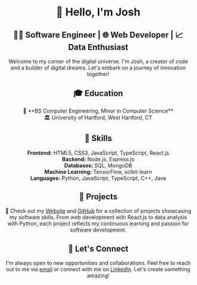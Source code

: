 <!-- Header Section -->
<h1 align="center">👋 Hello, I'm Josh</h1>

<h2 align="center">👨‍💻 Software Engineer | 🌐 Web Developer | 📈 Data Enthusiast</h2>

<p align="center">Welcome to my corner of the digital universe. I'm Josh, a creator of code and a builder of digital dreams. Let's embark on a journey of innovation together!</p>
<!-- Education Section -->
<h2 align="center">🎓 Education</h2>

<p align="center">📜 **BS Computer Engineering, Minor in Computer Science**<br>🏛️ University of Hartford, West Hartford, CT</p>

<!-- Skills Section -->
<h2 align="center">🧠 Skills</h2>

<p align="center">
  <b>Frontend:</b> HTML5, CSS3, JavaScript, TypeScript, React.js<br>
  <b>Backend:</b> Node.js, Express.js<br>
  <b>Databases:</b> SQL, MongoDB<br>
  <b>Machine Learning:</b> TensorFlow, scikit-learn<br>
  <b>Languages:</b> Python, JavaScript, TypeScript, C++, Java
</p>

<!-- Projects Section -->
<h2 align="center">🔋 Projects</h2>

<p align="center">
  🚀 Check out my <a href="https://jmenzies722.github.io/Menzies-Portfolio/port.html">Website</a> and <a href="https://github.com/jmenzies722">GitHub</a> for a collection of projects showcasing my software skills. From web development with React.js to data analysis with Python, each project reflects my continuous learning and passion for software development.
</p>


<!-- Contact Section -->
<h2 align="center">📱 Let's Connect</h2>

<p align="center">I'm always open to new opportunities and collaborations. Feel free to reach out to me via <a href="mailto:jmenzies722@gmail.com">email</a> or connect with me on <a href="https://linkedin.com/in/josh-m123456">LinkedIn</a>. Let's create something amazing!</p>

